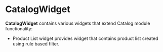 # CatalogWidget

**CatalogWidget** contains various widgets that extend Catalog module functionality:

- Product List widget provides widget that contains product list created using rule based filter.
